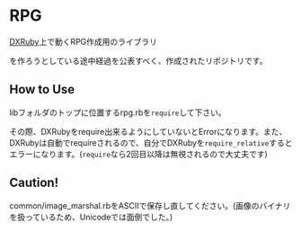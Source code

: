 ﻿RPG
===

[DXRuby](http://dxruby.sourceforge.jp/)上で動くRPG作成用のライブラリ

を作ろうとしている途中経過を公表すべく、作成されたリポジトリです。

How to Use
---

libフォルダのトップに位置するrpg.rbを`require`して下さい。

その際、DXRubyをrequire出来るようにしていないとErrorになります。また、DXRubyは自動でrequireされるので、自分でDXRubyを`require_relative`するとエラーになります。(`require`なら2回目以降は無視されるので大丈夫です)

Caution!
---

common/image_marshal.rbをASCIIで保存し直してください。(画像のバイナリを扱っているため、Unicodeでは面倒でした。)